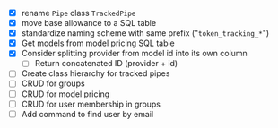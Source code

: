 - [x] rename `Pipe` class `TrackedPipe`
- [x] move base allowance to a SQL table
- [x] standardize naming scheme with same prefix ("`token_tracking_*`")
- [x] Get models from model pricing SQL table
- [x] Consider splitting provider from model id into its own column
  - [ ] Return concatenated ID (provider + id)
- [ ] Create class hierarchy for tracked pipes
- [ ] CRUD for groups
- [ ] CRUD for model pricing
- [ ] CRUD for user membership in groups
- [ ] Add command to find user by email